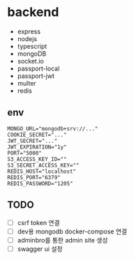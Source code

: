# backend

- express
- nodejs
- typescript
- mongoDB
- socket.io
- passport-local
- passport-jwt
- multer
- redis

## env

```.env
MONGO_URL="mongodb+srv://..."
COOKIE_SECRET="..."
JWT_SECRET="..."
JWT_EXPIRATION="1y"
PORT="5000"
S3_ACCESS_KEY_ID=""
S3_SECRET_ACCESS_KEY=""
REDIS_HOST="localhost"
REDIS_PORT="6379"
REDIS_PASSWORD="1205"
```

## TODO

- [ ] csrf token 연결
- [ ] dev용 mongodb docker-compose 연결
- [ ] adminbro를 통한 admin site 생성
- [ ] swagger ui 설정
